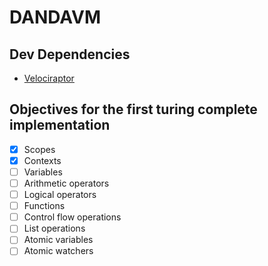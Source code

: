
# DANDAVM

## Dev Dependencies

- [Velociraptor](https://velociraptor.run/)

## Objectives for the first turing complete implementation

- [x] Scopes
- [x] Contexts
- [ ] Variables
- [ ] Arithmetic operators
- [ ] Logical operators
- [ ] Functions
- [ ] Control flow operations
- [ ] List operations
- [ ] Atomic variables
- [ ] Atomic watchers
